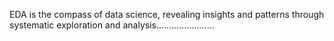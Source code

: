 EDA is the compass of data science, revealing insights and patterns through systematic exploration and analysis.......................

